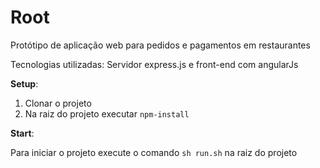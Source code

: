 # Root
Protótipo de aplicação web para pedidos e pagamentos em restaurantes


Tecnologias utilizadas: Servidor express.js e front-end com angularJs

**Setup**:
1. Clonar o projeto
2. Na raiz do projeto executar `npm-install`

**Start**:

Para iniciar o projeto execute o comando `sh run.sh` na raiz do projeto
